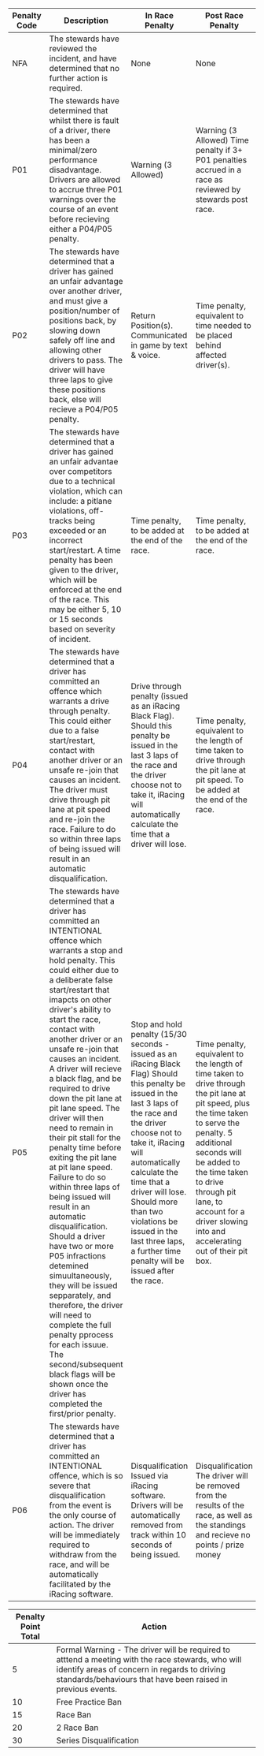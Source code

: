 | Penalty Code | Description                                                                                                                                                                                                                                                                                                                                                                                                                                                                                                                                                                                                                                                                                                                                                                                                                                                                                                                                                           | In Race Penalty                                                                                                                                                                                                                                                                                                                                                            | Post Race Penalty                                                                                                                                                                                                                                                                                       | Penalty Points |
|--------------|-----------------------------------------------------------------------------------------------------------------------------------------------------------------------------------------------------------------------------------------------------------------------------------------------------------------------------------------------------------------------------------------------------------------------------------------------------------------------------------------------------------------------------------------------------------------------------------------------------------------------------------------------------------------------------------------------------------------------------------------------------------------------------------------------------------------------------------------------------------------------------------------------------------------------------------------------------------------------|----------------------------------------------------------------------------------------------------------------------------------------------------------------------------------------------------------------------------------------------------------------------------------------------------------------------------------------------------------------------------|---------------------------------------------------------------------------------------------------------------------------------------------------------------------------------------------------------------------------------------------------------------------------------------------------------|----------------|
| NFA          | The stewards have reviewed the incident, and have determined that no further action is required.                                                                                                                                                                                                                                                                                                                                                                                                                                                                                                                                                                                                                                                                                                                                                                                                                                                                      | None                                                                                                                                                                                                                                                                                                                                                                       | None                                                                                                                                                                                                                                                                                                    | None           |
| P01          | The stewards have determined that whilst there is fault of a driver, there has been a minimal/zero performance disadvantage.  Drivers are allowed to accrue three P01 warnings over the course of an event before recieving either a P04/P05 penalty.                                                                                                                                                                                                                                                                                                                                                                                                                                                                                                                                                                                                                                                                                                                 | Warning (3 Allowed)                                                                                                                                                                                                                                                                                                                                                        | Warning (3 Allowed)  Time penalty if 3+ P01 penalties accrued in a race as reviewed by stewards post race.                                                                                                                                                                                              | None           |
| P02          | The stewards have determined that a driver has gained an unfair advantage over another driver, and must give a position/number of positions back, by slowing down safely off line and allowing other drivers to pass.  The driver will have three laps to give these positions back, else will recieve a P04/P05 penalty.                                                                                                                                                                                                                                                                                                                                                                                                                                                                                                                                                                                                                                             | Return Position(s).  Communicated in game by text & voice.                                                                                                                                                                                                                                                                                                                 | Time penalty, equivalent to time needed to be placed behind affected driver(s).                                                                                                                                                                                                                         | 0 - 1          |
| P03          | The stewards have determined that a driver has gained an unfair advantae over competitors due to a technical violation, which can include: a pitlane violations, off-tracks being exceeded or an incorrect start/restart.   A time penalty has been given to the driver, which will be enforced at the end of the race. This may be either 5, 10 or 15 seconds based on severity of incident.                                                                                                                                                                                                                                                                                                                                                                                                                                                                                                                                                                         | Time penalty, to be added at the end of the race.                                                                                                                                                                                                                                                                                                                          | Time penalty, to be added at the end of the race.                                                                                                                                                                                                                                                       | 1 - 2          |
| P04          | The stewards have determined that a driver has committed an offence which warrants a drive through penalty. This could either due to a false start/restart, contact with another driver or an unsafe re-join that causes an incident.   The driver must drive through pit lane at pit speed and re-join the race. Failure to do so within three laps of being issued will result in an automatic disqualification.                                                                                                                                                                                                                                                                                                                                                                                                                                                                                                                                                    | Drive through penalty (issued as an iRacing Black Flag).  Should this penalty be issued in the last 3 laps of the race and the driver choose not to take it, iRacing will automatically calculate the time that a driver will lose.                                                                                                                                        | Time penalty, equivalent to the length of time taken to drive through the pit lane at pit speed.  To be added at the end of the race.                                                                                                                                                                   | 1 -2           |
| P05          | The stewards have determined that a driver has committed an INTENTIONAL offence which warrants a stop and hold penalty. This could either due to a deliberate false start/restart that imapcts on other driver's ability to start the race, contact with another driver or an unsafe re-join that causes an incident.   A driver will recieve a black flag, and be required to drive down the pit lane at pit lane speed. The driver will then need to remain in their pit stall for the penalty time before exiting the pit lane at pit lane speed. Failure to do so within three laps of being issued will result in an automatic disqualification.  Should a driver have two or more P05 infractions detemined simuultaneously, they will be issued sepparately, and therefore, the driver will need to complete the full penalty pprocess for each issuue. The second/subsequent black flags will be shown once the driver has completed the first/prior penalty. | Stop and hold penalty (15/30 seconds - issued as an iRacing Black Flag)  Should this penalty be issued in the last 3 laps of the race and the driver choose not to take it, iRacing will automatically calculate the time that a driver will lose. Should more than two violations be issued in the last three laps, a further time penalty will be issued after the race. | Time penalty, equivalent to the length of time taken to drive through the pit lane at pit speed, plus the time taken to serve the penalty.  5 additional seconds will be added to the time taken to drive through pit lane, to account for a driver slowing into and accelerating out of their pit box. | 2 - 5          |
| P06          | The stewards have determined that a driver has committed an INTENTIONAL offence, which is so severe that disqualification from the event is the only course of action. The driver will be immediately required to withdraw from the race, and will be automatically facilitated by the iRacing software.                                                                                                                                                                                                                                                                                                                                                                                                                                                                                                                                                                                                                                                              | Disqualification  Issued via iRacing software. Drivers will be automatically removed from track within 10 seconds of being issued.                                                                                                                                                                                                                                         | Disqualification  The driver will be removed from the results of the race, as well as the standings and recieve no points / prize money                                                                                                                                                                 | 5 - 10         |




| Penalty Point Total | Action                                                                                                                                                                                                            |
|---------------------|-------------------------------------------------------------------------------------------------------------------------------------------------------------------------------------------------------------------|
| 5                   | Formal Warning - The driver will be required to atttend a meeting with the race stewards, who will identify areas of concern in regards to driving standards/behaviours that have been raised in previous events. |
| 10                  | Free Practice Ban                                                                                                                                                                                                 |
| 15                  | Race Ban                                                                                                                                                                                                          |
| 20                  | 2 Race Ban                                                                                                                                                                                                        |
| 30                  | Series Disqualification                                                                                                                                                                                           |
